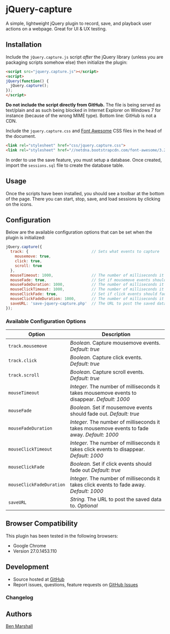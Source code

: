 jQuery-capture
==============

A simple, lightweight jQuery plugin to record, save, and playback user actions on a webpage. Great for UI &amp; UX testing.

## Installation

Include the `jQuery.capture.js` script *after* the jQuery library (unless you are packaging scripts somehow else) then initialize the plugin:

```html
<script src="jquery.capture.js"></script>
<script>
jQuery(function() {
  jQuery.capture();
});
</script>
```

**Do not include the script directly from GitHub.** The file is being served as text/plain and as such being blocked in Internet Explorer on Windows 7 for instance (because of the wrong MIME type). Bottom line: GitHub is not a CDN.

Include the `jquery.capture.css` and [Font Awesome](http://fortawesome.github.io/Font-Awesome/) CSS files in the head of the document.

```html
<link rel="stylesheet" href="css/jquery.capture.css">
<link rel="stylesheet" href="//netdna.bootstrapcdn.com/font-awesome/3.2.1/css/font-awesome.css">
```

In order to use the save feature, you must setup a database. Once created, import the `sessions.sql` file to create the database table.

## Usage

Once the scripts have been installed, you should see a toolbar at the bottom of the page. There you can start, stop, save, and load sessions by clicking on the icons.

## Configuration

Below are the available configuration options that can be set when the plugin is initialized:

```javascript
jQuery.capture({
  track: {                            // Sets what events to capture
    mousemove: true,
    click: true,
    scroll: true
  },
  mouseTimeout: 1000,                 // The number of milliseconds it takes mousemove events to disappear
  mouseFade: true,                    // Set if mousemove events should fade out
  mouseFadeDuration: 1000,            // The number of milliseconds it takes mousemove events to fade away
  mouseClickTimeout: 1000,            // The number of milliseconds it takes click events to disappear
  mouseClickFade: true,               // Set if click events should fade out
  mouseClickFadeDuration: 1000,       // The number of milliseconds it takes click events to fade away
  saveURL: 'save-jquery-capture.php'  // The URL to post the saved data to
});
```

### Available Configuration Options

| Option | Description |
| --- | --- |
| `track.mousemove` | *Boolean.* Capture mousemove events. *Default: true* |
| `track.click` | *Boolean.* Capture click events. *Default: true* |
| `track.scroll` | *Boolean.* Capture scroll events. *Default: true* |
| `mouseTimeout` | *Integer.* The number of milliseconds it takes mousemove events to disappear. *Default: 1000* |
| `mouseFade` | *Boolean.* Set if mousemove events should fade out. *Default: true* |
| `mouseFadeDuration` | *Integer.* The number of milliseconds it takes mousemove events to fade away. *Default: 1000* |
| `mouseClickTimeout` | *Integer.* The number of milliseconds it takes click events to disappear. *Default: 1000* |
| `mouseClickFade` | *Boolean.* Set if click events should fade out *Default: true* |
| `mouseClickFadeDuration` | *Integer.* The number of milliseconds it takes click events to fade away. *Default: 1000* |
| `saveURL` | *String.* The URL to post the saved data to. *Optional* |

## Browser Compatibility

This plugin has been tested in the following browsers:

* Google Chrome
 * Version 27.0.1453.110

## Development

* Source hosted at [GitHub](https://github.com/bmarshall511/jquery-capture)
* Report issues, questions, feature requests on [GitHub Issues](https://github.com/bmarshall511/jquery-capture/issues)

### Changelog

## Authors

[Ben Marshall](http://www.benmarshall.me)